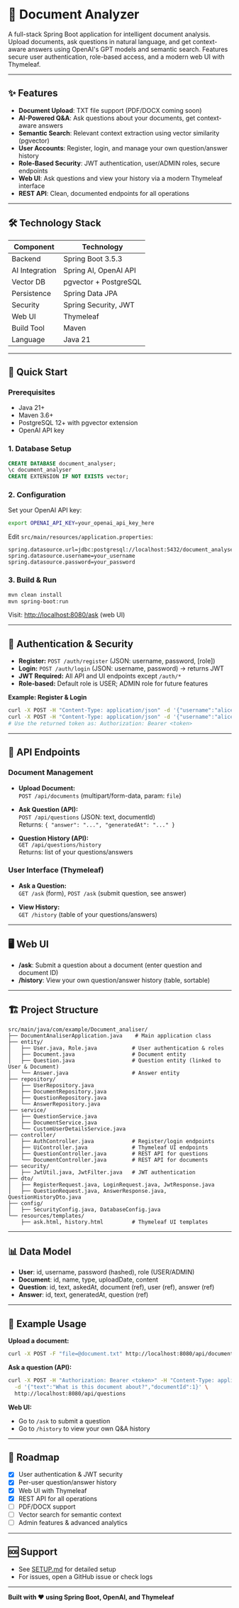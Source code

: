 # 📄 Document Analyzer

A full-stack Spring Boot application for intelligent document analysis. Upload documents, ask questions in natural language, and get context-aware answers using OpenAI's GPT models and semantic search. Features secure user authentication, role-based access, and a modern web UI with Thymeleaf.

---

## ✨ Features

- **Document Upload**: TXT file support (PDF/DOCX coming soon)
- **AI-Powered Q&A**: Ask questions about your documents, get context-aware answers
- **Semantic Search**: Relevant context extraction using vector similarity (pgvector)
- **User Accounts**: Register, login, and manage your own question/answer history
- **Role-Based Security**: JWT authentication, user/ADMIN roles, secure endpoints
- **Web UI**: Ask questions and view your history via a modern Thymeleaf interface
- **REST API**: Clean, documented endpoints for all operations

---

## 🛠️ Technology Stack

| Component         | Technology                |
|-------------------|--------------------------|
| Backend           | Spring Boot 3.5.3        |
| AI Integration    | Spring AI, OpenAI API    |
| Vector DB         | pgvector + PostgreSQL    |
| Persistence       | Spring Data JPA          |
| Security          | Spring Security, JWT     |
| Web UI            | Thymeleaf                |
| Build Tool        | Maven                    |
| Language          | Java 21                  |

---

## 🚀 Quick Start

### Prerequisites

- Java 21+
- Maven 3.6+
- PostgreSQL 12+ with pgvector extension
- OpenAI API key

### 1. Database Setup

```sql
CREATE DATABASE document_analyser;
\c document_analyser
CREATE EXTENSION IF NOT EXISTS vector;
```

### 2. Configuration

Set your OpenAI API key:
```bash
export OPENAI_API_KEY=your_openai_api_key_here
```

Edit `src/main/resources/application.properties`:
```properties
spring.datasource.url=jdbc:postgresql://localhost:5432/document_analyser
spring.datasource.username=your_username
spring.datasource.password=your_password
```

### 3. Build & Run

```bash
mvn clean install
mvn spring-boot:run
```

Visit: [http://localhost:8080/ask](http://localhost:8080/ask) (web UI)

---

## 🔐 Authentication & Security

- **Register:** `POST /auth/register` (JSON: username, password, [role])
- **Login:** `POST /auth/login` (JSON: username, password) → returns JWT
- **JWT Required:** All API and UI endpoints except `/auth/*`
- **Role-based:** Default role is USER; ADMIN role for future features

**Example: Register & Login**
```bash
curl -X POST -H "Content-Type: application/json" -d '{"username":"alice","password":"pass123"}' http://localhost:8080/auth/register
curl -X POST -H "Content-Type: application/json" -d '{"username":"alice","password":"pass123"}' http://localhost:8080/auth/login
# Use the returned token as: Authorization: Bearer <token>
```

---

## 📡 API Endpoints

### Document Management

- **Upload Document:**  
  `POST /api/documents` (multipart/form-data, param: `file`)

- **Ask Question (API):**  
  `POST /api/questions` (JSON: text, documentId)  
  Returns: `{ "answer": "...", "generatedAt": "..." }`

- **Question History (API):**  
  `GET /api/questions/history`  
  Returns: list of your questions/answers

### User Interface (Thymeleaf)

- **Ask a Question:**  
  `GET /ask` (form), `POST /ask` (submit question, see answer)

- **View History:**  
  `GET /history` (table of your questions/answers)

---

## 🖥️ Web UI

- **/ask**: Submit a question about a document (enter question and document ID)
- **/history**: View your own question/answer history (table, sortable)

---

## 🏗️ Project Structure

```
src/main/java/com/example/Document_analiser/
├── DocumentAnaliserApplication.java    # Main application class
├── entity/
│   ├── User.java, Role.java           # User authentication & roles
│   ├── Document.java                  # Document entity
│   ├── Question.java                  # Question entity (linked to User & Document)
│   └── Answer.java                    # Answer entity
├── repository/
│   ├── UserRepository.java
│   ├── DocumentRepository.java
│   ├── QuestionRepository.java
│   └── AnswerRepository.java
├── service/
│   ├── QuestionService.java
│   ├── DocumentService.java
│   └── CustomUserDetailsService.java
├── controller/
│   ├── AuthController.java            # Register/login endpoints
│   ├── UiController.java              # Thymeleaf UI endpoints
│   ├── QuestionController.java        # REST API for questions
│   └── DocumentController.java        # REST API for documents
├── security/
│   ├── JwtUtil.java, JwtFilter.java   # JWT authentication
├── dto/
│   ├── RegisterRequest.java, LoginRequest.java, JwtResponse.java
│   ├── QuestionRequest.java, AnswerResponse.java, QuestionHistoryDto.java
├── config/
│   ├── SecurityConfig.java, DatabaseConfig.java
└── resources/templates/
    ├── ask.html, history.html         # Thymeleaf UI templates
```

---

## 📊 Data Model

- **User**: id, username, password (hashed), role (USER/ADMIN)
- **Document**: id, name, type, uploadDate, content
- **Question**: id, text, askedAt, document (ref), user (ref), answer (ref)
- **Answer**: id, text, generatedAt, question (ref)

---

## 📝 Example Usage

**Upload a document:**
```bash
curl -X POST -F "file=@document.txt" http://localhost:8080/api/documents -H "Authorization: Bearer <token>"
```

**Ask a question (API):**
```bash
curl -X POST -H "Authorization: Bearer <token>" -H "Content-Type: application/json" \
  -d '{"text":"What is this document about?","documentId":1}' \
  http://localhost:8080/api/questions
```

**Web UI:**
- Go to `/ask` to submit a question
- Go to `/history` to view your own Q&A history

---

## 🏁 Roadmap

- [x] User authentication & JWT security
- [x] Per-user question/answer history
- [x] Web UI with Thymeleaf
- [x] REST API for all operations
- [ ] PDF/DOCX support
- [ ] Vector search for semantic context
- [ ] Admin features & advanced analytics

---

## 🆘 Support

- See [SETUP.md](SETUP.md) for detailed setup
- For issues, open a GitHub issue or check logs

---

**Built with ❤️ using Spring Boot, OpenAI, and Thymeleaf**